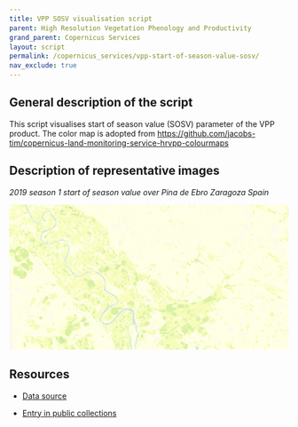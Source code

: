 ```yaml
---
title: VPP SOSV visualisation script
parent: High Resolution Vegetation Phenology and Productivity
grand_parent: Copernicus Services
layout: script
permalink: /copernicus_services/vpp-start-of-season-value-sosv/
nav_exclude: true
---
```



## General description of the script  
This script visualises start of season value (SOSV) parameter of the VPP product. The color map is adopted from https://github.com/jacobs-tim/copernicus-land-monitoring-service-hrvpp-colourmaps 

  
## Description of representative images
*2019 season 1 start of season value over Pina de Ebro Zaragoza Spain* 

![SOSV Pina de Ebro Zaragoza Spain](fig/pina-de-ebro-spain.PNG)


## Resources

- [Data source](https://land.copernicus.eu/pan-european/biophysical-parameters/high-resolution-vegetation-phenology-and-productivity)

- [Entry in public collections](https://github.com/sentinel-hub/public-collections/tree/main/collections/vegetation-phenology-and-productivity-parameters-season-1)

